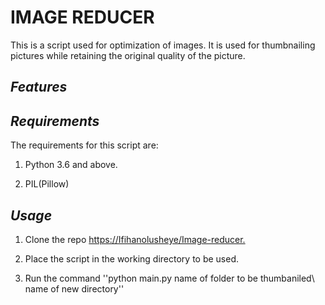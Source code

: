 # IMAGE REDUCER

This is a script used for optimization of images. It is used for thumbnailing pictures while retaining the original quality of the picture.

## *Features*

## *Requirements*

The requirements for this script are:

1. Python 3.6 and above.

2. PIL(Pillow)

## *Usage*

1. Clone the repo <https://Ifihanolusheye/Image-reducer.>

2. Place the script in the working directory to be used.

3. Run the command ''python main.py name of folder to be thumbaniled\ name of new directory\''
